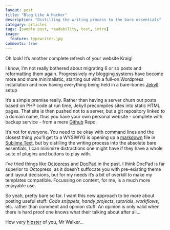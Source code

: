```yaml
---
layout: post
title: "Blog Like A Hacker"
description: "Distilling the writing process to the bare essentials"
category: articles
tags: [sample post, readability, test, intro]
image:
  feature: typewriter.jpg
comments: true
---
```


Oh look! It’s another complete refresh of your website Kraig!

I know, I’m not really bothered about migrating 6 or so posts and reformatting them again.
Progressively my blogging systems have become more and more minimalistic, starting out with a full-on Wordpress installation and now having everything being held in a bare-bones [Jekyll](http://jekyllrb.com/) setup

It’s a simple premise really. Rather than having a server churn out posts based on PHP code at run time, Jekyll precompiles sites into static HTML pages. That site is then pushed not to a server, but a git repository linked to a domain name, thus you have your own personal website - complete with backup service - from a mere [Github](http://pages.github.com/) Repo.

It’s not for everyone. You need to be okay with command lines and the closest thing you’ll get to a WYSIWYG is opening up a [markdown](http://daringfireball.net/projects/markdown/) file in [Sublime Text](http://www.sublimetext.com/), but by distilling the writing process into the absolute bare essentials, I can minimize distractions one might have if they have a whole suite of plugins and buttons to play with.

I’ve tried things like [Octopress](http://octopress.org/) and [DocPad](http://docpad.org/) in the past. I think DocPad is far superior to Octopress, as it doesn’t suffocate you with pre-existing theme and layout decisions, but for my needs it’s a bit of overkill to make my templates compatible. Focussing on content, for me, is a much more enjoyable use.

So yeah, pretty bare so far. I want this new approach to be more about posting useful stuff: *Code snippets*, *handy projects*, *tutorials*, *workflows*, etc. rather than comment and opinion stuff. An opinion is only valid when there is hard proof one knows what their talking about after all...

How very [hipster](http://31.media.tumblr.com/78cbe6bddaa0da4ad8172b0db01ae89e/tumblr_mo6z3hNZAI1rx564jo1_500.gif) of you, Mr Walker...